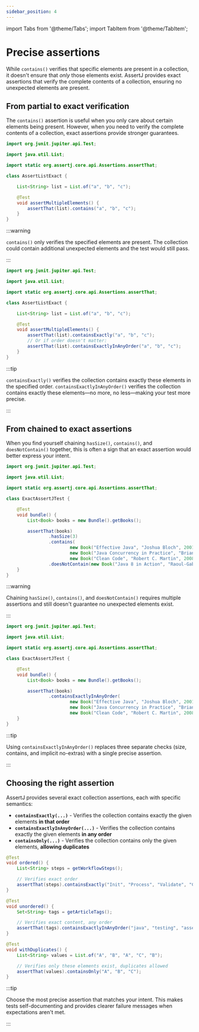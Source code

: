 ```yaml
---
sidebar_position: 4
---
```

import Tabs from '@theme/Tabs';
import TabItem from '@theme/TabItem';

# Precise assertions

While `contains()` verifies that specific elements are present in a collection, it doesn't ensure that *only* those elements exist.
AssertJ provides exact assertions that verify the complete contents of a collection, ensuring no unexpected elements are present.

## From partial to exact verification

The `contains()` assertion is useful when you only care about certain elements being present.
However, when you need to verify the complete contents of a collection, exact assertions provide stronger guarantees.

<Tabs>
<TabItem value="before" label="Before">

```java title="AssertListExact.java"
import org.junit.jupiter.api.Test;

import java.util.List;

import static org.assertj.core.api.Assertions.assertThat;

class AssertListExact {

    List<String> list = List.of("a", "b", "c");

    @Test
    void assertMultipleElements() {
        assertThat(list).contains("a", "b", "c");
    }
}
```

:::warning

`contains()` only verifies the specified elements are present. The collection could contain additional unexpected elements and the test would still pass.

:::

</TabItem>
<TabItem value="after" label="After">

```java title="AssertListExact.java"
import org.junit.jupiter.api.Test;

import java.util.List;

import static org.assertj.core.api.Assertions.assertThat;

class AssertListExact {

    List<String> list = List.of("a", "b", "c");

    @Test
    void assertMultipleElements() {
        assertThat(list).containsExactly("a", "b", "c");
        // Or if order doesn't matter:
        assertThat(list).containsExactlyInAnyOrder("a", "b", "c");
    }
}
```

:::tip

`containsExactly()` verifies the collection contains exactly these elements in the specified order.
`containsExactlyInAnyOrder()` verifies the collection contains exactly these elements—no more, no less—making your test more precise.

:::

</TabItem>
</Tabs>

## From chained to exact assertions

When you find yourself chaining `hasSize()`, `contains()`, and `doesNotContain()` together, this is often a sign that an exact assertion would better express your intent.

<Tabs>
<TabItem value="before" label="Before">

```java title="ExactAssertJTest.java"
import org.junit.jupiter.api.Test;

import java.util.List;

import static org.assertj.core.api.Assertions.assertThat;

class ExactAssertJTest {

    @Test
    void bundle() {
        List<Book> books = new Bundle().getBooks();

        assertThat(books)
                .hasSize(3)
                .contains(
                        new Book("Effective Java", "Joshua Bloch", 2001),
                        new Book("Java Concurrency in Practice", "Brian Goetz", 2006),
                        new Book("Clean Code", "Robert C. Martin", 2008))
                .doesNotContain(new Book("Java 8 in Action", "Raoul-Gabriel Urma", 2014));
    }
}
```

:::warning

Chaining `hasSize()`, `contains()`, and `doesNotContain()` requires multiple assertions and still doesn't guarantee no unexpected elements exist.

:::

</TabItem>
<TabItem value="after" label="After">

```java title="ExactAssertJTest.java"
import org.junit.jupiter.api.Test;

import java.util.List;

import static org.assertj.core.api.Assertions.assertThat;

class ExactAssertJTest {

    @Test
    void bundle() {
        List<Book> books = new Bundle().getBooks();

        assertThat(books)
                .containsExactlyInAnyOrder(
                        new Book("Effective Java", "Joshua Bloch", 2001),
                        new Book("Java Concurrency in Practice", "Brian Goetz", 2006),
                        new Book("Clean Code", "Robert C. Martin", 2008));
    }
}
```

:::tip

Using `containsExactlyInAnyOrder()` replaces three separate checks (size, contains, and implicit no-extras) with a single precise assertion.

:::

</TabItem>
</Tabs>

## Choosing the right assertion

AssertJ provides several exact collection assertions, each with specific semantics:

- **`containsExactly(...)`** - Verifies the collection contains exactly the given elements **in that order**
- **`containsExactlyInAnyOrder(...)`** - Verifies the collection contains exactly the given elements **in any order**
- **`containsOnly(...)`** - Verifies the collection contains only the given elements, **allowing duplicates**

<Tabs>
<TabItem value="order" label="Order matters">

```java title="OrderedAssertions.java"
@Test
void ordered() {
    List<String> steps = getWorkflowSteps();

    // Verifies exact order
    assertThat(steps).containsExactly("Init", "Process", "Validate", "Complete");
}
```

</TabItem>
<TabItem value="anyorder" label="Order doesn't matter">

```java title="UnorderedAssertions.java"
@Test
void unordered() {
    Set<String> tags = getArticleTags();

    // Verifies exact content, any order
    assertThat(tags).containsExactlyInAnyOrder("java", "testing", "assertj");
}
```

</TabItem>
<TabItem value="only" label="Duplicates allowed">

```java title="DuplicatesAllowed.java"
@Test
void withDuplicates() {
    List<String> values = List.of("A", "B", "A", "C", "B");

    // Verifies only these elements exist, duplicates allowed
    assertThat(values).containsOnly("A", "B", "C");
}
```

</TabItem>
</Tabs>

:::tip

Choose the most precise assertion that matches your intent. This makes tests self-documenting and provides clearer failure messages when expectations aren't met.

:::
